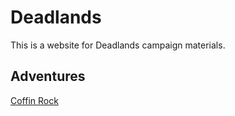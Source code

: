 # Deadlands

This is a website for Deadlands campaign materials.

## Adventures
[Coffin Rock](https://fyggh.github.io/Deadlands/docs/coffinrock.html)